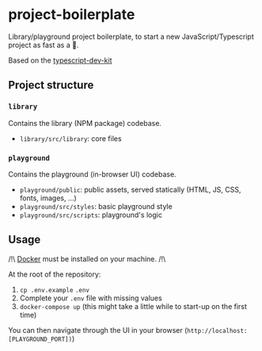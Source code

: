 # project-boilerplate

Library/playground project boilerplate, to start a new JavaScript/Typescript project as fast as a 🚀.

Based on the [typescript-dev-kit](https://github.com/openizr/typescript-dev-kit)


## Project structure

### `library`

Contains the library (NPM package) codebase.

- `library/src/library`: core files

### `playground`

Contains the playground (in-browser UI) codebase.

- `playground/public`: public assets, served statically (HTML, JS, CSS, fonts, images, ...)
- `playground/src/styles`: basic playground style
- `playground/src/scripts`: playground's logic


## Usage

/!\ [Docker](https://www.docker.com/) must be installed on your machine. /!\

At the root of the repository:

1. `cp .env.example` `.env`
2. Complete your `.env` file with missing values
3. `docker-compose up` (this might take a little while to start-up on the first time)

You can then navigate through the UI in your browser (`http://localhost:[PLAYGROUND_PORT])`)
